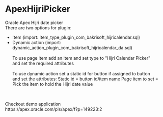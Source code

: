 # ApexHijriPicker
Oracle Apex Hijri date picker
<br>
There are two options for plugin:<br>
- Item (import: item_type_plugin_com_bakrisoft_hijricalendar.sql)
- Dynamic action (import: dynamic_action_plugin_com_bakrisoft_hijricalendar_da.sql)
<br><br>
To use page item add an item and set type to "Hijri Calendar Picker"<br>
and set the required attributes<br><br>
To use dynamic action set a static id for button if assigned to button<br>
and set the attributes:
Static id = button id/item name
Page item to set = Pick the item to hold the Hijri date value
<br>
<br>
Checkout demo application
<br>
https://apex.oracle.com/pls/apex/f?p=149223:2
